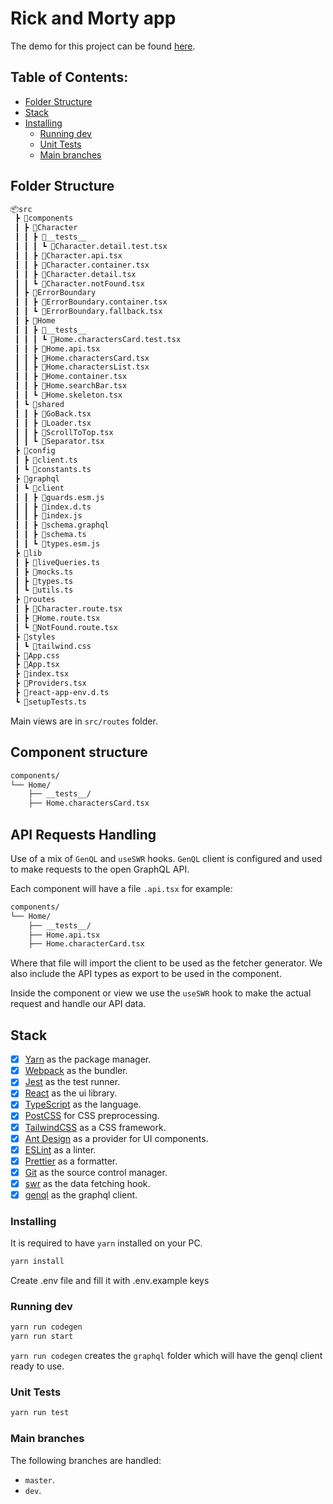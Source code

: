 # Rick and Morty app

The demo for this project can be found [here](https://rick-and-morty-app02.netlify.app/).

## Table of Contents:

- [Folder Structure](#folder-structure)
- [Stack](#stack)
- [Installing](#installing)
  - [Running dev](#running-dev)
  - [Unit Tests](#unit-tests)
  - [Main branches](#main-branches)

## Folder Structure

```sh
📦src
 ┣ 📂components
 ┃ ┣ 📂Character
 ┃ ┃ ┣ 📂__tests__
 ┃ ┃ ┃ ┗ 📜Character.detail.test.tsx
 ┃ ┃ ┣ 📜Character.api.tsx
 ┃ ┃ ┣ 📜Character.container.tsx
 ┃ ┃ ┣ 📜Character.detail.tsx
 ┃ ┃ ┗ 📜Character.notFound.tsx
 ┃ ┣ 📂ErrorBoundary
 ┃ ┃ ┣ 📜ErrorBoundary.container.tsx
 ┃ ┃ ┗ 📜ErrorBoundary.fallback.tsx
 ┃ ┣ 📂Home
 ┃ ┃ ┣ 📂__tests__
 ┃ ┃ ┃ ┗ 📜Home.charactersCard.test.tsx
 ┃ ┃ ┣ 📜Home.api.tsx
 ┃ ┃ ┣ 📜Home.charactersCard.tsx
 ┃ ┃ ┣ 📜Home.charactersList.tsx
 ┃ ┃ ┣ 📜Home.container.tsx
 ┃ ┃ ┣ 📜Home.searchBar.tsx
 ┃ ┃ ┗ 📜Home.skeleton.tsx
 ┃ ┗ 📂shared
 ┃ ┃ ┣ 📜GoBack.tsx
 ┃ ┃ ┣ 📜Loader.tsx
 ┃ ┃ ┣ 📜ScrollToTop.tsx
 ┃ ┃ ┗ 📜Separator.tsx
 ┣ 📂config
 ┃ ┣ 📜client.ts
 ┃ ┗ 📜constants.ts
 ┣ 📂graphql
 ┃ ┗ 📂client
 ┃ ┃ ┣ 📜guards.esm.js
 ┃ ┃ ┣ 📜index.d.ts
 ┃ ┃ ┣ 📜index.js
 ┃ ┃ ┣ 📜schema.graphql
 ┃ ┃ ┣ 📜schema.ts
 ┃ ┃ ┗ 📜types.esm.js
 ┣ 📂lib
 ┃ ┣ 📜liveQueries.ts
 ┃ ┣ 📜mocks.ts
 ┃ ┣ 📜types.ts
 ┃ ┗ 📜utils.ts
 ┣ 📂routes
 ┃ ┣ 📜Character.route.tsx
 ┃ ┣ 📜Home.route.tsx
 ┃ ┗ 📜NotFound.route.tsx
 ┣ 📂styles
 ┃ ┗ 📜tailwind.css
 ┣ 📜App.css
 ┣ 📜App.tsx
 ┣ 📜index.tsx
 ┣ 📜Providers.tsx
 ┣ 📜react-app-env.d.ts
 ┗ 📜setupTests.ts
```

Main views are in `src/routes` folder.

## Component structure

```sh
components/
└── Home/
    ├── __tests__/
    ├── Home.charactersCard.tsx
```

## API Requests Handling

Use of a mix of `GenQL` and `useSWR` hooks. `GenQL` client is configured and used to make requests to the open GraphQL API.

Each component will have a file `.api.tsx` for example:

```sh
components/
└── Home/
    ├── __tests__/
    ├── Home.api.tsx
    ├── Home.characterCard.tsx
```

Where that file will import the client to be used as the fetcher generator. We also include the API types as export to be used in the component.

Inside the component or view we use the `useSWR` hook to make the actual request and handle our API data.

## Stack

- [x] [Yarn](https://yarnpkg.com/) as the package manager.
- [x] [Webpack](https://webpack.js.org/) as the bundler.
- [x] [Jest](https://jestjs.io/) as the test runner.
- [x] [React](https://reactjs.org) as the ui library.
- [x] [TypeScript](https://www.typescriptlang.org) as the language.
- [x] [PostCSS](https://postcss.org) for CSS preprocessing.
- [x] [TailwindCSS](https://tailwindcss.com) as a CSS framework.
- [x] [Ant Design](https://ant.design/) as a provider for UI components.
- [x] [ESLint](https://eslint.org) as a linter.
- [x] [Prettier](https://prettier.io) as a formatter.
- [x] [Git](https://git-scm.com) as the source control manager.
- [x] [swr](https://swr.vercel.app/) as the data fetching hook.
- [x] [genql](https://genql.vercel.app/) as the graphql client.

### Installing

It is required to have `yarn` installed on your PC.

```sh
yarn install
```

Create .env file and fill it with .env.example keys

### Running dev

```sh
yarn run codegen
yarn run start
```

`yarn run codegen` creates the `graphql` folder which will have the genql client ready to use.

### Unit Tests

```sh
yarn run test
```

### Main branches

The following branches are handled:

- `master`.
- `dev`.
